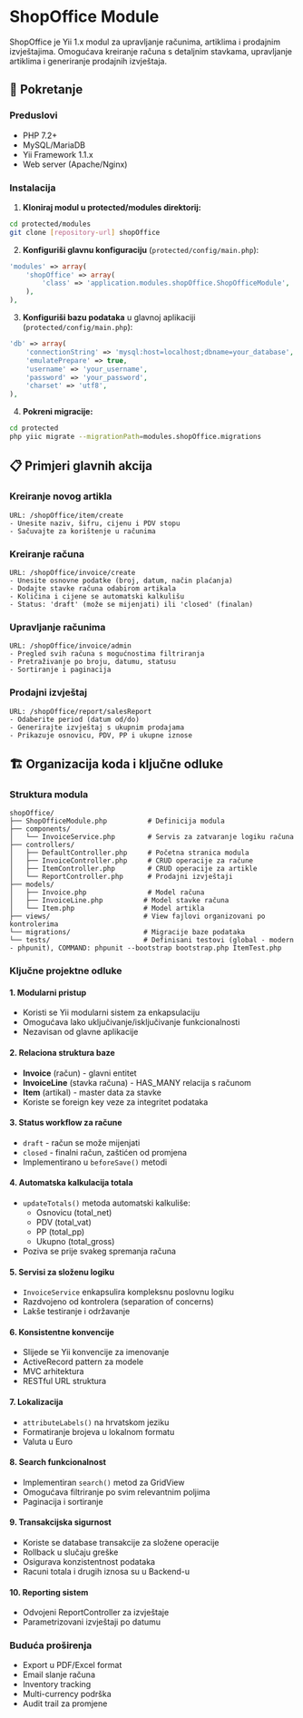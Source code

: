 # ShopOffice Module

ShopOffice je Yii 1.x modul za upravljanje računima, artiklima i prodajnim izvještajima. Omogućava kreiranje računa s detaljnim stavkama, upravljanje artiklima i generiranje prodajnih izvještaja.

## 🚀 Pokretanje

### Preduslovi
- PHP 7.2+
- MySQL/MariaDB
- Yii Framework 1.1.x
- Web server (Apache/Nginx)

### Instalacija

1. **Kloniraj modul u protected/modules direktorij:**
```bash
cd protected/modules
git clone [repository-url] shopOffice
```

2. **Konfiguriši glavnu konfiguraciju** (`protected/config/main.php`):
```php
'modules' => array(
    'shopOffice' => array(
        'class' => 'application.modules.shopOffice.ShopOfficeModule',
    ),
),
```

3. **Konfiguriši bazu podataka** u glavnoj aplikaciji (`protected/config/main.php`):
```php
'db' => array(
	'connectionString' => 'mysql:host=localhost;dbname=your_database',
	'emulatePrepare' => true,
	'username' => 'your_username',
	'password' => 'your_password',
	'charset' => 'utf8',
),
```

4. **Pokreni migracije:**

```bash
cd protected
php yiic migrate --migrationPath=modules.shopOffice.migrations
```


## 📋 Primjeri glavnih akcija

### Kreiranje novog artikla
```
URL: /shopOffice/item/create
- Unesite naziv, šifru, cijenu i PDV stopu
- Sačuvajte za korištenje u računima
```

### Kreiranje računa
```
URL: /shopOffice/invoice/create
- Unesite osnovne podatke (broj, datum, način plaćanja)
- Dodajte stavke računa odabirom artikala
- Količina i cijene se automatski kalkulišu
- Status: 'draft' (može se mijenjati) ili 'closed' (finalan)
```

### Upravljanje računima
```
URL: /shopOffice/invoice/admin
- Pregled svih računa s mogućnostima filtriranja
- Pretraživanje po broju, datumu, statusu
- Sortiranje i paginacija
```

### Prodajni izvještaj
```
URL: /shopOffice/report/salesReport
- Odaberite period (datum od/do)
- Generirajte izvještaj s ukupnim prodajama
- Prikazuje osnovicu, PDV, PP i ukupne iznose
```

## 🏗️ Organizacija koda i ključne odluke

### Struktura modula
```
shopOffice/
├── ShopOfficeModule.php          # Definicija modula
├── components/
│   └── InvoiceService.php        # Servis za zatvaranje logiku računa
├── controllers/
│   ├── DefaultController.php     # Početna stranica modula
│   ├── InvoiceController.php     # CRUD operacije za račune
│   ├── ItemController.php        # CRUD operacije za artikle
│   └── ReportController.php      # Prodajni izvještaji
├── models/
│   ├── Invoice.php               # Model računa
│   ├── InvoiceLine.php          # Model stavke računa
│   └── Item.php                 # Model artikla
├── views/                       # View fajlovi organizovani po kontrolerima
└── migrations/                  # Migracije baze podataka
└── tests/                       # Definisani testovi (global - modern - phpunit), COMMAND: phpunit --bootstrap bootstrap.php ItemTest.php
```

### Ključne projektne odluke

#### 1. **Modularni pristup**
- Koristi se Yii modularni sistem za enkapsulaciju
- Omogućava lako uključivanje/isključivanje funkcionalnosti
- Nezavisan od glavne aplikacije

#### 2. **Relaciona struktura baze**
- **Invoice** (račun) - glavni entitet
- **InvoiceLine** (stavka računa) - HAS_MANY relacija s računom
- **Item** (artikal) - master data za stavke
- Koriste se foreign key veze za integritet podataka

#### 3. **Status workflow za račune**
- `draft` - račun se može mijenjati
- `closed` - finalni račun, zaštićen od promjena
- Implementirano u `beforeSave()` metodi

#### 4. **Automatska kalkulacija totala**
- `updateTotals()` metoda automatski kalkuliše:
  - Osnovicu (total_net)
  - PDV (total_vat) 
  - PP (total_pp)
  - Ukupno (total_gross)
- Poziva se prije svakeg spremanja računa

#### 5. **Servisi za složenu logiku**
- `InvoiceService` enkapsulira kompleksnu poslovnu logiku
- Razdvojeno od kontrolera (separation of concerns)
- Lakše testiranje i održavanje

#### 6. **Konsistentne konvencije**
- Slijede se Yii konvencije za imenovanje
- ActiveRecord pattern za modele
- MVC arhitektura
- RESTful URL struktura

#### 7. **Lokalizacija**
- `attributeLabels()` na hrvatskom jeziku
- Formatiranje brojeva u lokalnom formatu
- Valuta u Euro

#### 8. **Search funkcionalnost**
- Implementiran `search()` metod za GridView
- Omogućava filtriranje po svim relevantnim poljima
- Paginacija i sortiranje

#### 9. **Transakcijska sigurnost**
- Koriste se database transakcije za složene operacije
- Rollback u slučaju greške
- Osigurava konzistentnost podataka
- Racuni totala i drugih iznosa su u Backend-u

#### 10. **Reporting sistem**
- Odvojeni ReportController za izvještaje
- Parametrizovani izvještaji po datumu

### Buduća proširenja
- Export u PDF/Excel format
- Email slanje računa
- Inventory tracking
- Multi-currency podrška
- Audit trail za promjene

